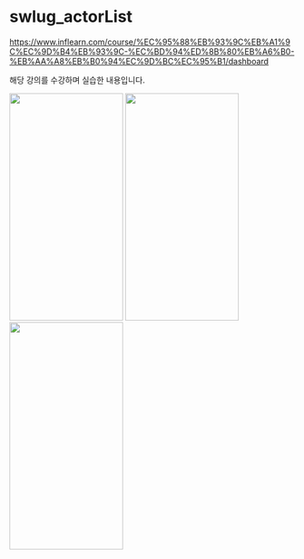 # swlug_actorList

https://www.inflearn.com/course/%EC%95%88%EB%93%9C%EB%A1%9C%EC%9D%B4%EB%93%9C-%EC%BD%94%ED%8B%80%EB%A6%B0-%EB%AA%A8%EB%B0%94%EC%9D%BC%EC%95%B1/dashboard


해당 강의를 수강하며 실습한 내용입니다.


<div>
<img src="https://user-images.githubusercontent.com/66731780/191416498-8e9b4f43-b613-45b3-9d8f-bdeec1f96253.png" width="200" height="400"/>
<img src="https://user-images.githubusercontent.com/66731780/191416500-59bf95e3-43f8-4ee9-89fe-619c8ae5d553.png" width="200" height="400"/>
<img src="https://user-images.githubusercontent.com/66731780/191416492-9cb1770c-52ee-4811-9e0e-15cf04c161ab.png" width="200" height="400"/>
</div>
